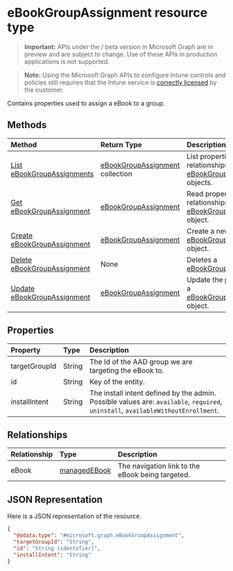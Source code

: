 ﻿# eBookGroupAssignment resource type

> **Important:** APIs under the / beta version in Microsoft Graph are in preview and are subject to change. Use of these APIs in production applications is not supported.

> **Note:** Using the Microsoft Graph APIs to configure Intune controls and policies still requires that the Intune service is [correctly licensed](https://go.microsoft.com/fwlink/?linkid=839381) by the customer.

Contains properties used to assign a eBook to a group.
## Methods
|Method|Return Type|Description|
|:---|:---|:---|
|[List eBookGroupAssignments](../api/intune_books_ebookgroupassignment_list.md)|[eBookGroupAssignment](../resources/intune_books_ebookgroupassignment.md) collection|List properties and relationships of the [eBookGroupAssignment](../resources/intune_books_ebookgroupassignment.md) objects.|
|[Get eBookGroupAssignment](../api/intune_books_ebookgroupassignment_get.md)|[eBookGroupAssignment](../resources/intune_books_ebookgroupassignment.md)|Read properties and relationships of the [eBookGroupAssignment](../resources/intune_books_ebookgroupassignment.md) object.|
|[Create eBookGroupAssignment](../api/intune_books_ebookgroupassignment_create.md)|[eBookGroupAssignment](../resources/intune_books_ebookgroupassignment.md)|Create a new [eBookGroupAssignment](../resources/intune_books_ebookgroupassignment.md) object.|
|[Delete eBookGroupAssignment](../api/intune_books_ebookgroupassignment_delete.md)|None|Deletes a [eBookGroupAssignment](../resources/intune_books_ebookgroupassignment.md).|
|[Update eBookGroupAssignment](../api/intune_books_ebookgroupassignment_update.md)|[eBookGroupAssignment](../resources/intune_books_ebookgroupassignment.md)|Update the properties of a [eBookGroupAssignment](../resources/intune_books_ebookgroupassignment.md) object.|

## Properties
|Property|Type|Description|
|:---|:---|:---|
|targetGroupId|String|The Id of the AAD group we are targeting the eBook to.|
|id|String|Key of the entity.|
|installIntent|String|The install intent defined by the admin. Possible values are: `available`, `required`, `uninstall`, `availableWithoutEnrollment`.|

## Relationships
|Relationship|Type|Description|
|:---|:---|:---|
|eBook|[managedEBook](../resources/intune_books_managedebook.md)|The navigation link to the eBook being targeted.|

## JSON Representation
Here is a JSON representation of the resource.
<!-- {
  "blockType": "resource",
  "keyProperty": "id",
  "@odata.type": "microsoft.graph.eBookGroupAssignment"
}
-->
``` json
{
  "@odata.type": "#microsoft.graph.eBookGroupAssignment",
  "targetGroupId": "String",
  "id": "String (identifier)",
  "installIntent": "String"
}
```



